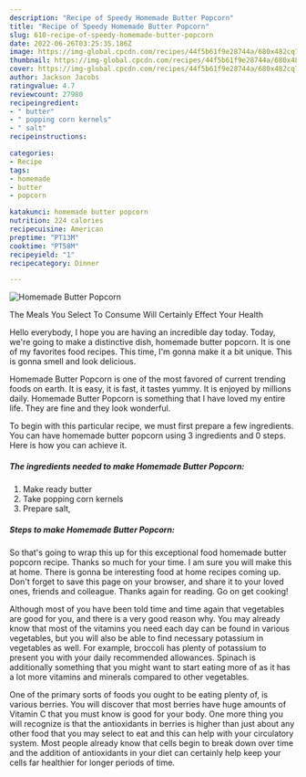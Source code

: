 ```yaml
---
description: "Recipe of Speedy Homemade Butter Popcorn"
title: "Recipe of Speedy Homemade Butter Popcorn"
slug: 610-recipe-of-speedy-homemade-butter-popcorn
date: 2022-06-26T03:25:35.186Z
image: https://img-global.cpcdn.com/recipes/44f5b61f9e28744a/680x482cq70/homemade-butter-popcorn-recipe-main-photo.jpg
thumbnail: https://img-global.cpcdn.com/recipes/44f5b61f9e28744a/680x482cq70/homemade-butter-popcorn-recipe-main-photo.jpg
cover: https://img-global.cpcdn.com/recipes/44f5b61f9e28744a/680x482cq70/homemade-butter-popcorn-recipe-main-photo.jpg
author: Jackson Jacobs
ratingvalue: 4.7
reviewcount: 27980
recipeingredient:
- " butter"
- " popping corn kernels"
- " salt"
recipeinstructions:

categories:
- Recipe
tags:
- homemade
- butter
- popcorn

katakunci: homemade butter popcorn 
nutrition: 224 calories
recipecuisine: American
preptime: "PT13M"
cooktime: "PT58M"
recipeyield: "1"
recipecategory: Dinner

---
```



![Homemade Butter Popcorn](https://img-global.cpcdn.com/recipes/44f5b61f9e28744a/680x482cq70/homemade-butter-popcorn-recipe-main-photo.jpg)

The Meals You Select To Consume Will Certainly Effect Your Health

Hello everybody, I hope you are having an incredible day today. Today, we're going to make a distinctive dish, homemade butter popcorn. It is one of my favorites food recipes. This time, I'm gonna make it a bit unique. This is gonna smell and look delicious.



Homemade Butter Popcorn is one of the most favored of current trending foods on earth. It is easy, it is fast, it tastes yummy. It is enjoyed by millions daily. Homemade Butter Popcorn is something that I have loved my entire life. They are fine and they look wonderful.


To begin with this particular recipe, we must first prepare a few ingredients. You can have homemade butter popcorn using 3 ingredients and 0 steps. Here is how you can achieve it.

<!--inarticleads1-->

##### The ingredients needed to make Homemade Butter Popcorn:

1. Make ready  butter
1. Take  popping corn kernels
1. Prepare  salt,




<!--inarticleads2-->

##### Steps to make Homemade Butter Popcorn:





So that's going to wrap this up for this exceptional food homemade butter popcorn recipe. Thanks so much for your time. I am sure you will make this at home. There is gonna be interesting food at home recipes coming up. Don't forget to save this page on your browser, and share it to your loved ones, friends and colleague. Thanks again for reading. Go on get cooking!

Although most of you have been told time and time again that vegetables are good for you, and there is a very good reason why. You may already know that most of the vitamins you need each day can be found in various vegetables, but you will also be able to find necessary potassium in vegetables as well. For example, broccoli has plenty of potassium to present you with your daily recommended allowances. Spinach is additionally something that you might want to start eating more of as it has a lot more vitamins and minerals compared to other vegetables.

One of the primary sorts of foods you ought to be eating plenty of, is various berries. You will discover that most berries have huge amounts of Vitamin C that you must know is good for your body. One more thing you will recognize is that the antioxidants in berries is higher than just about any other food that you may select to eat and this can help with your circulatory system. Most people already know that cells begin to break down over time and the addition of antioxidants in your diet can certainly help keep your cells far healthier for longer periods of time.
